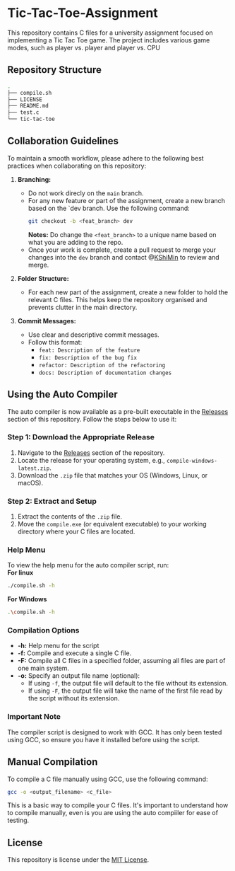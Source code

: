 # Tic-Tac-Toe-Assignment
This repository contains C files for a university assignment focused on implementing a Tic Tac Toe game. The project includes various game modes, such as player vs. player and player vs. CPU

## Repository Structure 
``` bash
.
├── compile.sh
├── LICENSE
├── README.md
├── test.c
└── tic-tac-toe
```

## Collaboration Guidelines 
To maintain a smooth workflow, please adhere to the following best practices when collaborating on this repository: 

1. **Branching:**
    - Do not work direcly on the `main` branch.
    - For any new feature or part of the assignment, create a new branch based on the `dev branch. Use the following command: 
        ```bash 
        git checkout -b <feat_branch> dev
        ```
        **Notes:** Do change the `<feat_branch>` to a unique name based on what you are adding to the repo. 
    - Once your work is complete, create a pull request to merge your changes into the `dev` branch and contact @[KShiMin](https://github.com/KShiMin) to review and merge.

2. **Folder Structure:**
    - For each new part of the assignment, create a new folder to hold the relevant C files. This helps keep the repository organised and prevents clutter in the main directory.

3. **Commit Messages:**
    - Use clear and descriptive commit messages. 
    - Follow this format: 
        - `feat: Description of the feature`
        - `fix: Description of the bug fix`
        - `refactor: Description of the refactoring`
        - `docs: Description of documentation changes`

## Using the Auto Compiler 
The auto compiler is now available as a pre-built executable in the [Releases](https://github.com/KShiMin/Nursey-Tic-Tac-Toe/releases) section of this repository. 
Follow the steps below to use it: 

### Step 1: Download the Appropriate Release
1. Navigate to the [Releases](https://github.com/KShiMin/Nursey-Tic-Tac-Toe/releases) section of the repository.
2. Locate the release for your operating system, e.g., `compile-windows-latest.zip`.
3. Download the `.zip` file that matches your OS (Windows, Linux, or macOS).

### Step 2: Extract and Setup
1. Extract the contents of the `.zip` file.
2. Move the `compile.exe` (or equivalent executable) to your working directory where your C files are located. 

### Help Menu
To view the help menu for the auto compiler script, run: <br>
**For linux**
```bash
./compile.sh -h
```
**For Windows**
```bash 
.\compile.sh -h
```

### Compilation Options
- **-h:** Help menu for the script
- **-f:** Compile and execute a single C file.
- **-F:** Compile all C files in a specified folder, assuming all files are part of one main system.
- **-o:** Specify an output file name (optional):
    - If using `-f`, the output file will default to the file without its extension.
    - If using `-F`, the output file will take the name of the first file read by the script without its extension.

### Important Note
The compiler script is designed to work with GCC. It has only been tested using GCC, so ensure you have it installed before using the script.

## Manual Compilation
To compile a C file manually using GCC, use the following command: 
```bash
gcc -o <output_filename> <c_file>
```
This is a basic way to compile your C files. It's important to understand how to compile manually, even is you are using the auto compiiler for ease of testing.

## License 
This repository is license under the [MIT License](https://github.com/KShiMin/Nursey-Tic-Tac-Toe/blob/dev/LICENSE).
